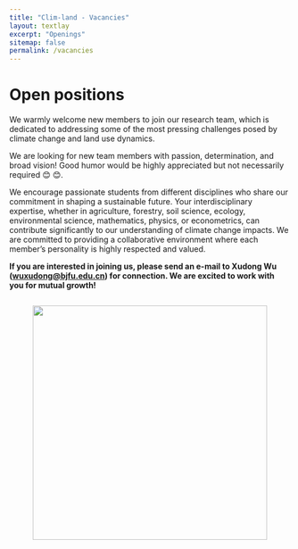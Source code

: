 ```yaml
---
title: "Clim-land - Vacancies"
layout: textlay
excerpt: "Openings"
sitemap: false
permalink: /vacancies
---
```


# Open positions

We warmly welcome new members to join our research team, which is dedicated to addressing some of the most pressing challenges posed by climate change and land use dynamics.

We are looking for new team members with passion, determination, and broad vision! Good humor would be highly appreciated but not necessarily required &#x1F60A; &#x1F60A;. 

We encourage passionate students from different disciplines who share our commitment in shaping a sustainable future. Your interdisciplinary expertise, whether in agriculture, forestry, soil science, ecology, environmental science, mathematics, physics, or econometrics, can contribute significantly to our understanding of climate change impacts. We are committed to providing a collaborative environment where each member’s personality is highly respected and valued.

**If you are interested in joining us, please send an e-mail to Xudong Wu (<a href="mailto:wuxudong@bjfu.edu.cn">wuxudong@bjfu.edu.cn</a>) for connection. We are excited to work with you for mutual growth!**

<div style="text-align: center;"> <!-- 将包裹figure的div设置为文本居中 -->
  <figure class="fourth" style="display: inline-block;"> <!-- 设置figure为行内块以便整体居中 -->
    <img src="{{ site.url }}{{ site.baseurl }}/images/welcome.JPG" style="width: 420px; margin-bottom: 20px;"> <!-- 移除了display:block和margin:auto -->
  </figure>
</div>